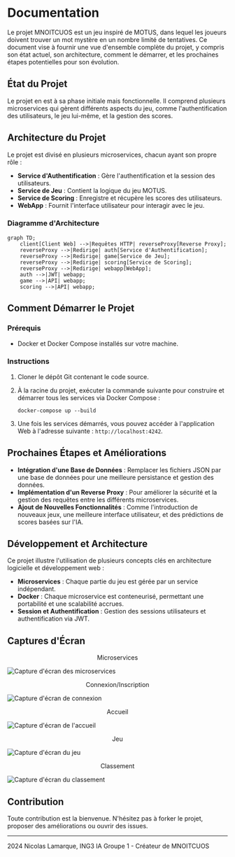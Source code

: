 # Documentation

Le projet MNOITCUOS est un jeu inspiré de MOTUS, dans lequel les joueurs doivent trouver un mot mystère en un nombre limité de tentatives. Ce document vise à fournir une vue d'ensemble complète du projet, y compris son état actuel, son architecture, comment le démarrer, et les prochaines étapes potentielles pour son évolution.

## État du Projet

Le projet en est à sa phase initiale mais fonctionnelle. Il comprend plusieurs microservices qui gèrent différents aspects du jeu, comme l'authentification des utilisateurs, le jeu lui-même, et la gestion des scores.

## Architecture du Projet

Le projet est divisé en plusieurs microservices, chacun ayant son propre rôle :

- **Service d'Authentification** : Gère l'authentification et la session des utilisateurs.
- **Service de Jeu** : Contient la logique du jeu MOTUS.
- **Service de Scoring** : Enregistre et récupère les scores des utilisateurs.
- **WebApp** : Fournit l'interface utilisateur pour interagir avec le jeu.

### Diagramme d'Architecture

```mermaid
graph TD;
    client[Client Web] -->|Requêtes HTTP| reverseProxy[Reverse Proxy];
    reverseProxy -->|Redirige| auth[Service d'Authentification];
    reverseProxy -->|Redirige| game[Service de Jeu];
    reverseProxy -->|Redirige| scoring[Service de Scoring];
    reverseProxy -->|Redirige| webapp[WebApp];
    auth -->|JWT| webapp;
    game -->|API| webapp;
    scoring -->|API| webapp;
```

## Comment Démarrer le Projet

### Prérequis

- Docker et Docker Compose installés sur votre machine.

### Instructions

1. Cloner le dépôt Git contenant le code source.
2. À la racine du projet, exécuter la commande suivante pour construire et démarrer tous les services via Docker Compose :

   ```
   docker-compose up --build
   ```

3. Une fois les services démarrés, vous pouvez accéder à l'application Web à l'adresse suivante : `http://localhost:4242`.

## Prochaines Étapes et Améliorations

- **Intégration d'une Base de Données** : Remplacer les fichiers JSON par une base de données pour une meilleure persistance et gestion des données.
- **Implémentation d'un Reverse Proxy** : Pour améliorer la sécurité et la gestion des requêtes entre les différents microservices.
- **Ajout de Nouvelles Fonctionnalités** : Comme l'introduction de nouveaux jeux, une meilleure interface utilisateur, et des prédictions de scores basées sur l'IA.

## Développement et Architecture

Ce projet illustre l'utilisation de plusieurs concepts clés en architecture logicielle et développement web :

- **Microservices** : Chaque partie du jeu est gérée par un service indépendant.
- **Docker** : Chaque microservice est conteneurisé, permettant une portabilité et une scalabilité accrues.
- **Session et Authentification** : Gestion des sessions utilisateurs et authentification via JWT.

## Captures d'Écran

<p align="center">Microservices

![Capture d'écran des microservices](https://github.com/Ashitaka06/MNOITCUOS/assets/100866077/4eb60410-c3de-4e64-ab7f-febbf51e816f)

<p align="center">Connexion/Inscription

![Capture d'écran de connexion](https://github.com/Ashitaka06/MNOITCUOS/assets/100866077/7e3a5e0d-3735-4d5d-a9c3-4d0751ec97bb)

<p align="center">Accueil
  
![Capture d'écran de l'accueil](https://github.com/Ashitaka06/MNOITCUOS/assets/100866077/9cda200c-f4a1-4cfe-8561-8f4d755d238b)

<p align="center">Jeu

![Capture d'écran du jeu](https://github.com/Ashitaka06/MNOITCUOS/assets/100866077/23accdb7-3c5a-46cd-92d1-fddb671b57a3)

<p align="center">Classement

![Capture d'écran du classement](https://github.com/Ashitaka06/MNOITCUOS/assets/100866077/d03b0103-6fe0-4c53-a074-7e305ad46f60)

## Contribution

Toute contribution est la bienvenue. N'hésitez pas à forker le projet, proposer des améliorations ou ouvrir des issues.

---
2024 Nicolas Lamarque, ING3 IA Groupe 1 - Créateur de MNOITCUOS
```

